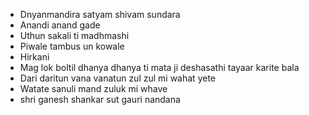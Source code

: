 - Dnyanmandira satyam shivam sundara
- Anandi anand gade
- Uthun sakali ti madhmashi
- Piwale tambus un kowale
- Hirkani
- Mag lok boltil dhanya dhanya ti mata ji deshasathi tayaar karite bala
- Dari daritun vana vanatun zul zul mi wahat yete
- Watate sanuli mand zuluk mi whave
- shri ganesh shankar sut gauri nandana
